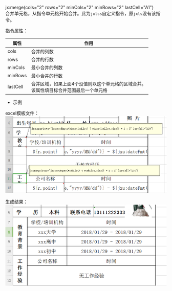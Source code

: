 jx:merge(cols="2" rows="2" minCols="2" minRows="2" lastCell="A1")   
合并单元格，从指令单元格开始合并。此为`jxlss`自定义指令，原`jxls`没有该指令。

指令属性：

| 属性 | 作用 |
|---|---|
| cols | 合并的列数 |
| rows | 合并的行数 |
| minCols | 最小合并的列数 |
| minRows | 最小合并的行数 |
| lastCell | 合并区域，如果上面4个没值则以这个单元格的区域合并。<br>该属性填目标合并范围最后一个单元格 |

- 示例   

excel模板文件：   
![excel模板](img/182654_436a6779_1424806.png "excel模板.png")   

生成结果：   
![输入图片说明](img/141954_21b16452_1424806.png "屏幕截图.png")